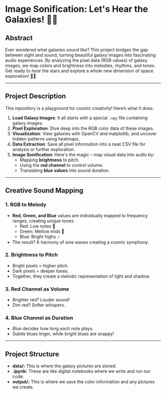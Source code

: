 # **Image Sonification: Let's Hear the Galaxies! 🚀🎶**

## **Abstract**  
Ever wondered what galaxies *sound* like? This project bridges the gap between sight and sound, turning beautiful galaxy images into fascinating audio experiences. By analyzing the pixel data (RGB values) of galaxy images, we map colors and brightness into melodies, rhythms, and tones. Get ready to *hear* the stars and explore a whole new dimension of space exploration! 🌌✨  

---

## **Project Description**  
This repository is a playground for cosmic creativity! Here’s what it does:  

1. **Load Galaxy Images**: It all starts with a special `.npy` file containing galaxy images.  
2. **Pixel Exploration**: Dive deep into the RGB color data of these images.  
3. **Visualization**: View galaxies with OpenCV and matplotlib, and uncover hidden patterns using heatmaps.  
4. **Data Extraction**: Save all pixel information into a neat CSV file for analysis or further exploration.  
5. **Image Sonification**: Here's the magic – map visual data into audio by:  
   - Mapping **brightness** to pitch.  
   - Using the **red channel** to control volume.  
   - Translating **blue values** into sound duration.  

---

## **Creative Sound Mapping**  

### **1. RGB to Melody**  
- **Red, Green, and Blue** values are individually mapped to frequency ranges, creating unique tones:  
  - Red: Low notes 🎵  
  - Green: Mellow mids 🎼  
  - Blue: Bright highs 🎶  
- The result? A harmony of sine waves creating a cosmic symphony.  

### **2. Brightness to Pitch**  
- Bright pixels = higher pitch.  
- Dark pixels = deeper tones.  
- Together, they create a melodic representation of light and shadow.  

### **3. Red Channel as Volume**  
- Brighter red? Louder sound!  
- Dim red? Softer whispers.  

### **4. Blue Channel as Duration**  
- Blue decides how long each note plays.  
- Subtle blues linger, while bright blues are snappy!  

---

## **Project Structure**  

- **data/:** This is where the galaxy pictures are stored.
- **.ipynb:**  These are like digital notebooks where we write and run our code.
- **output/:**  This is where we save the color information and any pictures we create.
